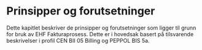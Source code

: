 # Prinsipper og forutsetninger

Dette kapitlet beskriver de prinsipper og forutsetninger som ligger til grunn for bruk av EHF Fakturaprosess.  Dette er i hovedsak basert på tilsvarende beskrivelser i profil CEN BII 05 Billing og PEPPOL BIS 5a.  
